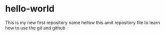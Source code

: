 # hello-world
This is my new first repository name
hellow this amit repository file to learn how to use the  git and github
